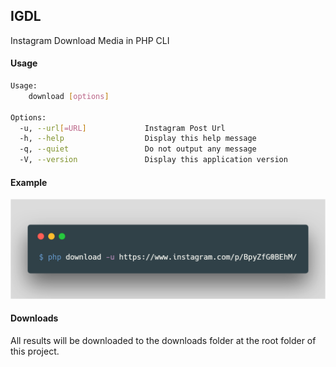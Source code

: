 ## IGDL
Instagram Download Media in PHP CLI
#### Usage

``` bash
Usage:
	download [options]

Options:
  -u, --url[=URL]             Instagram Post Url
  -h, --help                  Display this help message
  -q, --quiet                 Do not output any message
  -V, --version               Display this application version
```

#### Example
![example](./bash.png)

#### Downloads
All results will be downloaded to the downloads folder at the root folder of this project.